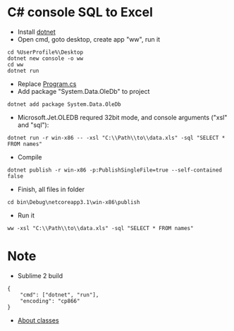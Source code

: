# C# console SQL to Excel

* Install [dotnet](https://dotnet.microsoft.com/download)
* Open cmd, goto desktop, create app "ww", run it
```
cd %UserProfile%\Desktop
dotnet new console -o ww
cd ww
dotnet run
```
* Replace [Program.cs](Program.cs)
* Add package "System.Data.OleDb" to project
```
dotnet add package System.Data.OleDb
```
* Microsoft.Jet.OLEDB requred  32bit mode, and console arguments ("xsl" and "sql"):
```
dotnet run -r win-x86 -- -xsl "C:\\Path\\to\\data.xls" -sql "SELECT * FROM names"
```
* Compile 
```
dotnet publish -r win-x86 -p:PublishSingleFile=true --self-contained false
```
* Finish, all files in folder
```
cd bin\Debug\netcoreapp3.1\win-x86\publish
```
* Run it
```
ww -xsl "C:\\Path\\to\\data.xls" -sql "SELECT * FROM names"
```

# Note
* Sublime 2 build
```
{
	"cmd": ["dotnet", "run"],
	"encoding": "cp866"
}
```
* [About classes](https://docs.microsoft.com/ru-ru/dotnet/csharp/tutorials/intro-to-csharp/introduction-to-classes)
